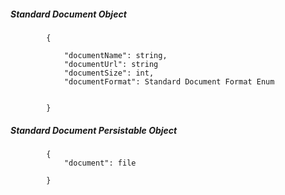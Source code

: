 ##### Standard Document Object

            {
                
                "documentName": string,
                "documentUrl": string
                "documentSize": int,
                "documentFormat": Standard Document Format Enum
				
				
            }

##### Standard Document Persistable Object

            {
                "document": file
				
            }
            
